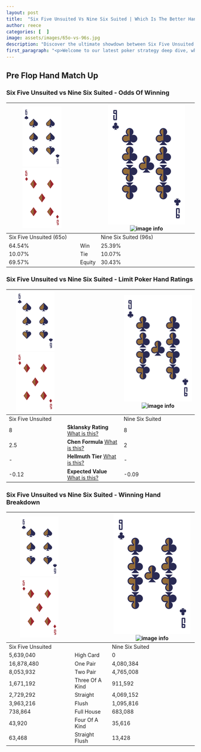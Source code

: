 ```yaml
---
layout: post
title:  "Six Five Unsuited Vs Nine Six Suited | Which Is The Better Hand In Poker? A Complete Guide"
author: reece
categories: [  ]
image: assets/images/65o-vs-96s.jpg
description: "Discover the ultimate showdown between Six Five Unsuited and Nine Six Suited in poker! Uncover the odds, strategies, and scenarios where one hand triumphs over the other. Get ready to up your poker game with this thrilling analysis."
first_paragraph: "<p>Welcome to our latest poker strategy deep dive, where we're pitting two distinct hands against each other in a high-stakes showdown: Six Five Unsuited vs Nine Six Suited.</p><p>In the dynamic world of poker, every decision counts, and knowing which hand holds the upper hand is key to your success at the table.</p><p>In this article, we'll dissect these two hands, explore the scenarios where one dominates the other, and equip you with the knowledge to make strategic choices that can tip the odds in your favor.</p><p>Get ready to unravel the intriguing dynamics of these poker hands and elevate your game to new heights.</p>"
---
```




[comment]: # (sp0)

## Pre Flop Hand Match Up

<div class="table hand-ratings" markdown="1"> 



### Six Five Unsuited vs Nine Six Suited - Odds Of Winning


    
| ![image info](assets/images/hand1/6.png) ![image info](assets/images/hand1/5o.png) |  | ![image info](assets/images/hand2/9.png) ![image info](assets/images/hand2/6s.png) |
| -------- | -------- | -------- |
| Six Five Unsuited (65o) |  | Nine Six Suited (96s) |
| 64.54% | Win | 25.39% |
| 10.07% | Tie | 10.07% |
| 69.57% | Equity | 30.43% |




[comment]: # (sp1)



### Six Five Unsuited vs Nine Six Suited - Limit Poker Hand Ratings


    
| ![image info](assets/images/hand1/6.png) ![image info](assets/images/hand1/5o.png) |  | ![image info](assets/images/hand2/9.png) ![image info](assets/images/hand2/6s.png) |
| -------- | -------- | -------- |
| Six Five Unsuited |  | Nine Six Suited |
| 8 | **Sklansky Rating** [What is this?](/sklansky-rating-explained) | 8 |
| 2.5 | **Chen Formula** [What is this?](/chen-formula-explained) | 2 |
| - | **Hellmuth Tier** [What is this?](/Hellmuth-tier-explained) | - |
| -0.12 | **Expected Value** [What is this?](/expected-value-explained) | -0.09 |




[comment]: # (sp2)



### Six Five Unsuited vs Nine Six Suited - Winning Hand Breakdown


    
| ![image info](assets/images/hand1/6.png) ![image info](assets/images/hand1/5o.png) |  | ![image info](assets/images/hand2/9.png) ![image info](assets/images/hand2/6s.png) |
| -------- | -------- | -------- |
| Six Five Unsuited |  | Nine Six Suited |
| 5,639,040 | High Card | 0 |
| 16,878,480 | One Pair | 4,080,384 |
| 8,053,932 | Two Pair | 4,765,008 |
| 1,671,192 | Three Of A Kind | 911,592 |
| 2,729,292 | Straight | 4,069,152 |
| 3,963,216 | Flush | 1,095,816 |
| 738,864 | Full House | 683,088 |
| 43,920 | Four Of A Kind | 35,616 |
| 63,468 | Straight Flush | 13,428 |




[comment]: # (sp3)



</div>

[comment]: # (sp4)



[comment]: # (sp5)


